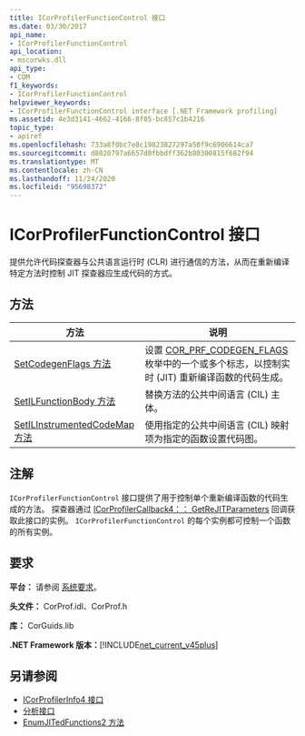 ```yaml
---
title: ICorProfilerFunctionControl 接口
ms.date: 03/30/2017
api_name:
- ICorProfilerFunctionControl
api_location:
- mscorwks.dll
api_type:
- COM
f1_keywords:
- ICorProfilerFunctionControl
helpviewer_keywords:
- ICorProfilerFunctionControl interface [.NET Framework profiling]
ms.assetid: 4e3d3141-4662-4166-8f05-bc857c1b4216
topic_type:
- apiref
ms.openlocfilehash: 733a8f0bc7e8c19823827297a50f9c6906614ca7
ms.sourcegitcommit: d8020797a6657d0fbbdff362b80300815f682f94
ms.translationtype: MT
ms.contentlocale: zh-CN
ms.lasthandoff: 11/24/2020
ms.locfileid: "95698372"
---
```

# <a name="icorprofilerfunctioncontrol-interface"></a>ICorProfilerFunctionControl 接口

提供允许代码探查器与公共语言运行时 (CLR) 进行通信的方法，从而在重新编译特定方法时控制 JIT 探查器应生成代码的方式。  
  
## <a name="methods"></a>方法  
  
|方法|说明|  
|------------|-----------------|  
|[SetCodegenFlags 方法](icorprofilerfunctioncontrol-setcodegenflags-method.md)|设置 [COR_PRF_CODEGEN_FLAGS](cor-prf-codegen-flags-enumeration.md) 枚举中的一个或多个标志，以控制实时 (JIT) 重新编译函数的代码生成。|  
|[SetILFunctionBody 方法](icorprofilerfunctioncontrol-setilfunctionbody-method.md)|替换方法的公共中间语言 (CIL) 主体。|  
|[SetILInstrumentedCodeMap 方法](icorprofilerfunctioncontrol-setilinstrumentedcodemap-method.md)|使用指定的公共中间语言 (CIL) 映射项为指定的函数设置代码图。|  
  
## <a name="remarks"></a>注解  

 `ICorProfilerFunctionControl` 接口提供了用于控制单个重新编译函数的代码生成的方法。 探查器通过 [ICorProfilerCallback4：： GetReJITParameters](icorprofilercallback4-getrejitparameters-method.md) 回调获取此接口的实例。 `ICorProfilerFunctionControl` 的每个实例都可控制一个函数的所有实例。  
  
## <a name="requirements"></a>要求  

 **平台：** 请参阅 [系统要求](../../get-started/system-requirements.md)。  
  
 **头文件：** CorProf.idl、CorProf.h  
  
 **库：** CorGuids.lib  
  
 **.NET Framework 版本：**[!INCLUDE[net_current_v45plus](../../../../includes/net-current-v45plus-md.md)]  
  
## <a name="see-also"></a>另请参阅

- [ICorProfilerInfo4 接口](icorprofilerinfo4-interface.md)
- [分析接口](profiling-interfaces.md)
- [EnumJITedFunctions2 方法](icorprofilerinfo4-enumjitedfunctions2-method.md)

